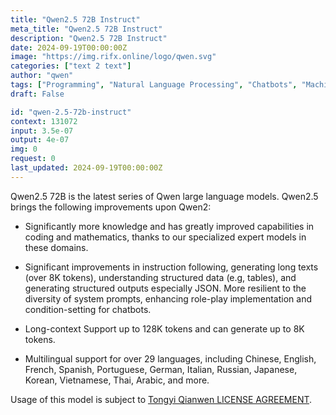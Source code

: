 ```yaml
---
title: "Qwen2.5 72B Instruct"
meta_title: "Qwen2.5 72B Instruct"
description: "Qwen2.5 72B Instruct"
date: 2024-09-19T00:00:00Z
image: "https://img.rifx.online/logo/qwen.svg"
categories: ["text 2 text"]
author: "qwen"
tags: ["Programming", "Natural Language Processing", "Chatbots", "Machine Learning", "Data Science"]
draft: False

id: "qwen-2.5-72b-instruct"
context: 131072
input: 3.5e-07
output: 4e-07
img: 0
request: 0
last_updated: 2024-09-19T00:00:00Z
---
```


Qwen2.5 72B is the latest series of Qwen large language models. Qwen2.5 brings the following improvements upon Qwen2:

- Significantly more knowledge and has greatly improved capabilities in coding and mathematics, thanks to our specialized expert models in these domains.

- Significant improvements in instruction following, generating long texts (over 8K tokens), understanding structured data (e.g, tables), and generating structured outputs especially JSON. More resilient to the diversity of system prompts, enhancing role-play implementation and condition-setting for chatbots.

- Long-context Support up to 128K tokens and can generate up to 8K tokens.

- Multilingual support for over 29 languages, including Chinese, English, French, Spanish, Portuguese, German, Italian, Russian, Japanese, Korean, Vietnamese, Thai, Arabic, and more.

Usage of this model is subject to [Tongyi Qianwen LICENSE AGREEMENT](https://huggingface.co/Qwen/Qwen1.5-110B-Chat/blob/main/LICENSE).

